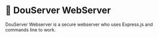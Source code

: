 # 🧰 DouServer WebServer

DouServer Webserver is a secure webserver who uses Express.js and commands line to work.
